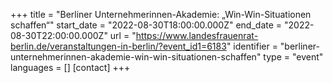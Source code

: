 +++
title = "Berliner Unternehmerinnen-Akademie: „Win-Win-Situationen schaffen“"
start_date = "2022-08-30T18:00:00.000Z"
end_date = "2022-08-30T22:00:00.000Z"
url = "https://www.landesfrauenrat-berlin.de/veranstaltungen-in-berlin/?event_id1=6183"
identifier = "berliner-unternehmerinnen-akademie-win-win-situationen-schaffen"
type = "event"
languages = []
[contact]
+++